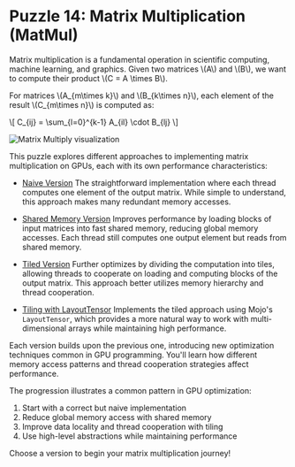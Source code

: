 # Puzzle 14: Matrix Multiplication (MatMul)

Matrix multiplication is a fundamental operation in scientific computing, machine learning, and graphics. Given two matrices \\(A\\) and \\(B\\), we want to compute their product \\(C = A \\times B\\).

For matrices \\(A_{m\\times k}\\) and \\(B_{k\\times n}\\), each element of the result \\(C_{m\\times n}\\) is computed as:

\\[ C_{ij} = \sum_{l=0}^{k-1} A_{il} \\cdot B_{lj} \\]

![Matrix Multiply visualization](./media/videos/720p30/puzzle_14_viz.gif)

This puzzle explores different approaches to implementing matrix multiplication on GPUs, each with its own performance characteristics:

- [Naive Version](./naive.md)
  The straightforward implementation where each thread computes one element of the output matrix. While simple to understand, this approach makes many redundant memory accesses.

- [Shared Memory Version](./shared_memory.md)
  Improves performance by loading blocks of input matrices into fast shared memory, reducing global memory accesses. Each thread still computes one output element but reads from shared memory.

- [Tiled Version](./tiled.md)
  Further optimizes by dividing the computation into tiles, allowing threads to cooperate on loading and computing blocks of the output matrix. This approach better utilizes memory hierarchy and thread cooperation.

- [Tiling with LayoutTensor](./tiled_layout_tensor.md)
  Implements the tiled approach using Mojo's `LayoutTensor`, which provides a more natural way to work with multi-dimensional arrays while maintaining high performance.

Each version builds upon the previous one, introducing new optimization techniques common in GPU programming. You'll learn how different memory access patterns and thread cooperation strategies affect performance.

The progression illustrates a common pattern in GPU optimization:
1. Start with a correct but naive implementation
2. Reduce global memory access with shared memory
3. Improve data locality and thread cooperation with tiling
4. Use high-level abstractions while maintaining performance

Choose a version to begin your matrix multiplication journey!
